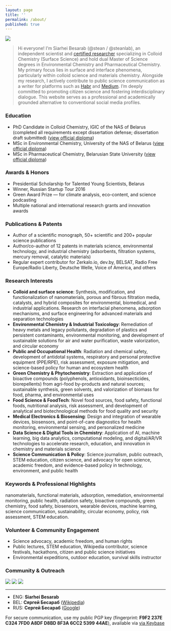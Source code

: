 ```yaml
---
layout: page
title: ''
permalink: /about/
published: true
---
```


![]({{site.baseurl}}/images/footer.png)

> Hi everyone! I’m Siarhei Besarab  (@stean / @steanlab), an independent scientist and [certified researcher]({{site.baseurl}}/images/res.jpg) specializing in Colloid Chemistry (Surface Science) and hold dual Master of Science degrees in Environmental Chemistry and Pharmaceutical Chemistry. My primary focus lies in surface and interface phenomena, particularly within colloid science and materials chemistry. Alongside my research, I actively contribute to public science communication as a writer for platforms such as [Habr](https://habr.com/ru/users/steanlab/posts) and [Medium](https://medium.com/@steanlab). I’m deeply committed to promoting citizen science and fostering interdisciplinary dialogue. This website serves as a professional and academically grounded alternative to conventional social media profiles.

### Education

- PhD Candidate in Colloid Chemistry, IGIC of the NAS of Belarus (completed all requirements except dissertation defense; dissertation draft submitted) ([view official diploma]({{site.baseurl}}/images/res.jpg))
- MSc in Environmental Chemistry, University of the NAS of Belarus ([view official diploma]({{site.baseurl}}/images/msc.jpg))
- MSc in Pharmaceutical Chemistry, Belarusian State University ([view official diploma]({{site.baseurl}}/images/bsu.jpg))

### Awards & Honors

- Presidential Scholarship for Talented Young Scientists, Belarus
- Winner, Russian Startup Tour 2016
- Green Award Prize — for climate analysis, eco-content, and science podcasting
- Multiple national and international research grants and innovation awards

### Publications & Patents

- Author of a scientific monograph, 50+ scientific and 200+ popular science publications
- Author/co-author of 12 patents in materials science, environmental technology, and industrial chemistry (adsorbents, filtration systems, mercury removal, catalytic materials)
- Regular expert contributor for Zerkalo.io, dev.by, BELSAT, Radio Free Europe/Radio Liberty, Deutsche Welle, Voice of America, and others

### Research Interests

- **Colloid and surface science**: Synthesis, modification, and functionalization of nanomaterials, porous and fibrous filtration media, catalysts, and hybrid composites for environmental, biomedical, and industrial applications. Research on interfacial phenomena, adsorption mechanisms, and surface engineering for advanced materials and separation technologies
- **Environmental Chemistry & Industrial Toxicology**: Remediation of heavy metals and legacy pollutants, degradation of plastics and persistent contaminants, environmental monitoring, and development of sustainable solutions for air and water purification, waste valorization, and circular economy
- **Public and Occupational Health**: Radiation and chemical safety, development of antidotal systems, respiratory and personal protective equipment (PPE/RPE), risk assessment, exposure mitigation, and science-based policy for human and ecosystem health
- **Green Chemistry & Phytochemistry**: Extraction and application of bioactive compounds (polyphenols, antioxidants, bioinsecticides, biorepellents) from agri-food by-products and natural sources; sustainable synthesis, green solvents, and valorization of biomass for food, pharma, and environmental uses
- **Food Science & FoodTech**:  Novel food sources, food safety, functional foods, nutritional analysis, risk assessment, and development of analytical and biotechnological methods for food quality and security
- **Medical Electronics & Biosensing**: Design and integration of wearable devices, biosensors, and point-of-care diagnostics for health monitoring, environmental sensing, and personalized medicine
- **Data Science & Digital Tools in Chemistry**: Application of AI, machine learning, big data analytics, computational modeling, and digital/AR/VR technologies to accelerate research, education, and innovation in chemistry and materials science
- **Science Communication & Policy**: Science journalism, public outreach, STEM education, citizen science, and advocacy for open science, academic freedom, and evidence-based policy in technology, environment, and public health

### Keywords & Professional Highlights

nanomaterials, functional materials, adsorption, remediation, environmental monitoring, public health, radiation safety, bioactive compounds, green chemistry, food safety, biosensors, wearable devices, machine learning, science communication, sustainability, circular economy, policy, risk assessment, STEM education.

### Volunteer & Community Engagement

- Science advocacy, academic freedom, and human rights
- Public lectures, STEM education, Wikipedia contributor, science festivals, hackathons, citizen and public science initiatives
- Environmental expeditions, outdoor education, survival skills instructor

### Community & Outreach

[![]({{site.baseurl}}/images/lab66.png)](https://t.me/joinchat/AAAAAFFhzPKyiLO85pRxUA)
[![]({{site.baseurl}}/images/scihack.png)](https://be.wikipedia.org/wiki/%D0%91%D0%B5%D0%BB%D0%B0%D1%80%D1%83%D1%81%D0%BA%D1%96_%D0%BD%D0%B0%D0%B2%D1%83%D0%BA%D0%BE%D0%B2%D1%8B_%D1%85%D0%B0%D0%BA%D0%B0%D1%82%D0%BE%D0%BD)
[![]({{site.baseurl}}/images/radio.png)](https://soundcloud.com/siarhei-v-besarab/sets/phytochemist-notes-vol-1)

---
- ENG: **Siarhei Besarab**
- BEL: **Сяргей Бесараб** ([Wikipedia](https://be.wikipedia.org/wiki/%D0%A1%D1%8F%D1%80%D0%B3%D0%B5%D0%B9_%D0%92%D0%B0%D1%81%D1%96%D0%BB%D0%B5%D0%B2%D1%96%D1%87_%D0%91%D0%B5%D1%81%D0%B0%D1%80%D0%B0%D0%B1)) 
- RUS: **Сергей Бесараб** ([Google](https://www.google.com/search?kgmid=/g/11jfg45gk2))

For secure communication, use my public PGP key (fingerprint: **F9F2 237E C324 7FD0 A8DF D8BD 8F3A 6CC2 5399 44AE**), available via [via Keybase](https://keybase.io/steanlab/pgp_keys.asc)
